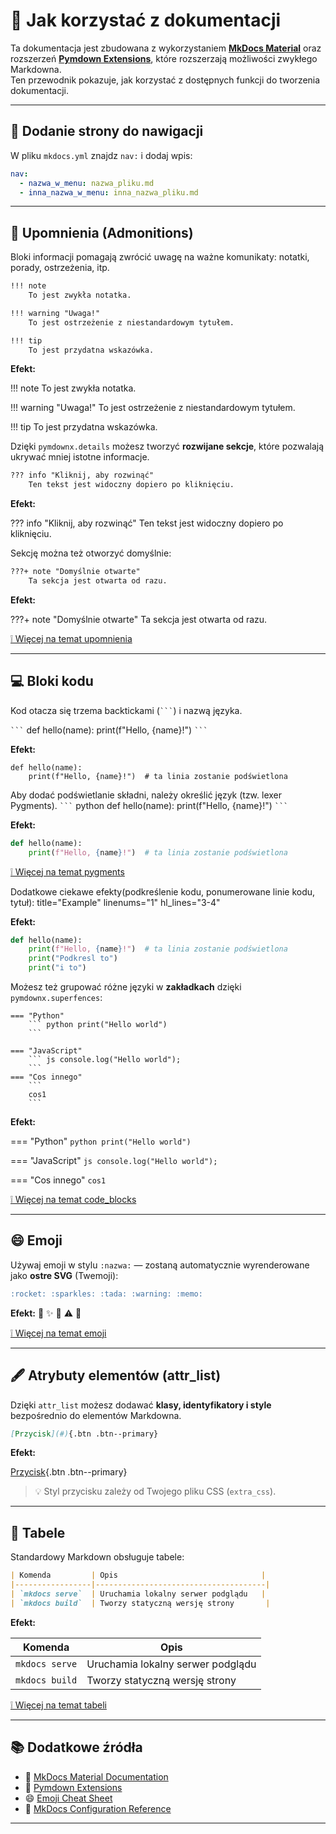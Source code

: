 # 📘 Jak korzystać z dokumentacji

Ta dokumentacja jest zbudowana z wykorzystaniem **[MkDocs Material](https://squidfunk.github.io/mkdocs-material/)** oraz rozszerzeń **[Pymdown Extensions](https://facelessuser.github.io/pymdown-extensions/)**, które rozszerzają możliwości zwykłego Markdowna.  
Ten przewodnik pokazuje, jak korzystać z dostępnych funkcji do tworzenia dokumentacji.

---

## 🔗 Dodanie strony do nawigacji

W pliku `mkdocs.yml` znajdz `nav:` i dodaj wpis:

```yaml
nav:
  - nazwa_w_menu: nazwa_pliku.md
  - inna_nazwa_w_menu: inna_nazwa_pliku.md
```

---

## 📣 Upomnienia (Admonitions)

Bloki informacji pomagają zwrócić uwagę na ważne komunikaty: notatki, porady, ostrzeżenia, itp.

```md
!!! note
    To jest zwykła notatka.

!!! warning "Uwaga!"
    To jest ostrzeżenie z niestandardowym tytułem.

!!! tip
    To jest przydatna wskazówka.

```

**Efekt:**

!!! note
    To jest zwykła notatka.

!!! warning "Uwaga!"
    To jest ostrzeżenie z niestandardowym tytułem.

!!! tip
    To jest przydatna wskazówka.


Dzięki `pymdownx.details` możesz tworzyć **rozwijane sekcje**, które pozwalają ukrywać mniej istotne informacje.

```md
??? info "Kliknij, aby rozwinąć"
    Ten tekst jest widoczny dopiero po kliknięciu.
```

**Efekt:**

??? info "Kliknij, aby rozwinąć"
    Ten tekst jest widoczny dopiero po kliknięciu.

Sekcję można też otworzyć domyślnie:

```md
???+ note "Domyślnie otwarte"
    Ta sekcja jest otwarta od razu.
```

**Efekt:**

???+ note "Domyślnie otwarte"
    Ta sekcja jest otwarta od razu.

[❕️  Więcej na temat upomnienia](https://squidfunk.github.io/mkdocs-material/reference/admonitions/)

---

## 💻 Bloki kodu

Kod otacza się trzema backtickami (```` ``` ````) i nazwą języka.

```` ``` ````
def hello(name):
    print(f"Hello, {name}!")
```` ``` ````

**Efekt:**

```
def hello(name):
    print(f"Hello, {name}!")  # ta linia zostanie podświetlona
```
Aby dodać podświetlanie składni, należy określić język (tzw. lexer Pygments).
```` ``` ```` python
def hello(name):
    print(f"Hello, {name}!")
```` ``` ````

**Efekt:**

```python
def hello(name):
    print(f"Hello, {name}!")  # ta linia zostanie podświetlona
```
[❕️  Więcej na temat pygments](https://pygments.org/docs/lexers/)

Dodatkowe ciekawe efekty(podkreślenie kodu, ponumerowane linie kodu, tytuł):
title="Example" linenums="1" hl_lines="3-4"

**Efekt:**
```python title="Example" linenums="1" hl_lines="3-4"
def hello(name):
    print(f"Hello, {name}!")  # ta linia zostanie podświetlona
    print("Podkresl to")
    print("i to")
```

Możesz też grupować różne języki w **zakładkach** dzięki `pymdownx.superfences`:

```
=== "Python"
    ``` python print("Hello world")
    ```

=== "JavaScript"
    ``` js console.log("Hello world");
    ```
=== "Cos innego"
    ```
    cos1
    ```
```
**Efekt:**

=== "Python"
    ```python
    print("Hello world")
    ```

=== "JavaScript"
    ```js
    console.log("Hello world");
    ```

=== "Cos innego"
    ```
    cos1
    ```

[❕️  Więcej na temat code_blocks](https://squidfunk.github.io/mkdocs-material/reference/code-blocks/#highlighting-specific-lines-lines)

---

## 😄 Emoji

Używaj emoji w stylu `:nazwa:` — zostaną automatycznie wyrenderowane jako **ostre SVG** (Twemoji):

```md
:rocket: :sparkles: :tada: :warning: :memo:
```

**Efekt:** 🚀 ✨ 🎉 ⚠️ 📝

[❕️  Więcej na temat emoji](https://squidfunk.github.io/mkdocs-material/reference/icons-emojis/)

---

## 🖋️ Atrybuty elementów (attr_list)

Dzięki `attr_list` możesz dodawać **klasy, identyfikatory i style** bezpośrednio do elementów Markdowna.

```md
[Przycisk](#){.btn .btn--primary}
```

**Efekt:**

[Przycisk](#){.btn .btn--primary}

> 💡 Styl przycisku zależy od Twojego pliku CSS (`extra_css`).

---

## 🧩 Tabele

Standardowy Markdown obsługuje tabele:

```md
| Komenda         | Opis                                |
|-----------------|--------------------------------------|
| `mkdocs serve`  | Uruchamia lokalny serwer podglądu   |
| `mkdocs build`  | Tworzy statyczną wersję strony       |
```

**Efekt:**

| Komenda         | Opis                                |
|-----------------|--------------------------------------|
| `mkdocs serve`  | Uruchamia lokalny serwer podglądu   |
| `mkdocs build`  | Tworzy statyczną wersję strony       |

[❕️  Więcej na temat tabeli](https://squidfunk.github.io/mkdocs-material/reference/data-tables/)

---

## 📚 Dodatkowe źródła

- 📖 [MkDocs Material Documentation](https://squidfunk.github.io/mkdocs-material/)
- 🧩 [Pymdown Extensions](https://facelessuser.github.io/pymdown-extensions/)
- 😄 [Emoji Cheat Sheet](https://github.com/ikatyang/emoji-cheat-sheet)
- 🧰 [MkDocs Configuration Reference](https://www.mkdocs.org/user-guide/configuration/)

---
